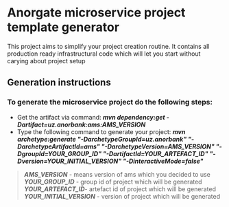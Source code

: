 # Anorgate microservice project template generator

This project aims to simplify your project creation routine. It contains all production ready infrastructural code which
will let you start without carying about project setup

## Generation instructions

### To generate the microservice project do the following steps:

- Get the artifact via command: ***mvn dependency:get -Dartifact=uz.anorbank:ams:AMS_VERSION***
- Type the following command to generate your project: ***mvn archetype:generate "-DarchetypeGroupId=uz.anorbank" "-DarchetypeArtifactId=ams" "-DarchetypeVersion=AMS_VERSION" "-DgroupId=YOUR_GROUP_ID" "-DartifactId=YOUR_ARTEFACT_ID" "-Dversion=YOUR_INITIAL_VERSION" "-DinteractiveMode=false"***

> ***AMS_VERSION*** - means version of ams which you decided to use
> ***YOUR_GROUP_ID*** - group id of project which will be generated
> ***YOUR_ARTEFACT_ID***- artefact id of project which will be generated
> ***YOUR_INITIAL_VERSION*** - version of project which will be generated
